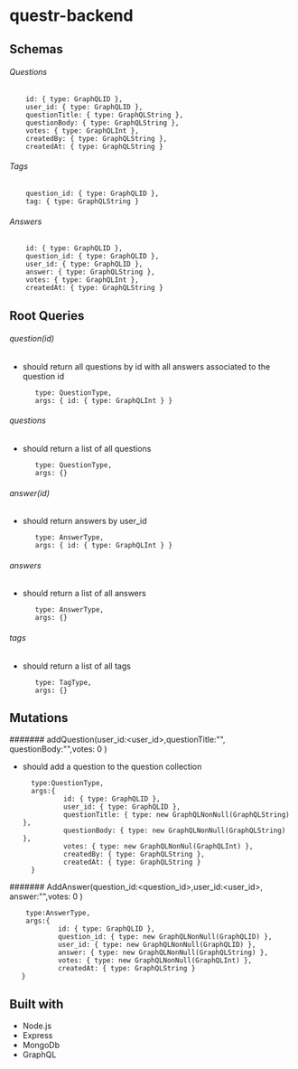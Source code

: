 # questr-backend


## Schemas

###### Questions
        id: { type: GraphQLID },
        user_id: { type: GraphQLID },
        questionTitle: { type: GraphQLString },
        questionBody: { type: GraphQLString },
        votes: { type: GraphQLInt },
        createdBy: { type: GraphQLString },
        createdAt: { type: GraphQLString }
        
###### Tags
        question_id: { type: GraphQLID },
        tag: { type: GraphQLString }

###### Answers
        id: { type: GraphQLID },
        question_id: { type: GraphQLID },
        user_id: { type: GraphQLID },
        answer: { type: GraphQLString },
        votes: { type: GraphQLInt },
        createdAt: { type: GraphQLString }


## Root Queries
       
###### question(id)

- should return all questions by id with all answers associated to the question id

         type: QuestionType,
         args: { id: { type: GraphQLInt } }
         
###### questions 

- should return a list of all questions

         type: QuestionType,
         args: {}
         
         
###### answer(id)

- should return answers by user_id
        
         type: AnswerType,
         args: { id: { type: GraphQLInt } }
         
###### answers

- should return a list of all answers

         type: AnswerType,
         args: {}


###### tags

- should return a list of all tags

         type: TagType,
         args: {}

## Mutations

####### addQuestion(user_id:<user_id>,questionTitle:"<questionTitle>", questionBody:"<questionBody>",votes: 0 )

- should add a question to the question collection

        type:QuestionType,
        args:{
                id: { type: GraphQLID },
                user_id: { type: GraphQLID },
                questionTitle: { type: new GraphQLNonNull(GraphQLString) },
                questionBody: { type: new GraphQLNonNull(GraphQLString) },
                votes: { type: new GraphQLNonNul(GraphQLInt) },
                createdBy: { type: GraphQLString },
                createdAt: { type: GraphQLString }
        }

####### AddAnswer(question_id:<question_id>,user_id:<user_id>, answer:"<answer>",votes: 0 )

        type:AnswerType,
        args:{
                id: { type: GraphQLID },
                question_id: { type: new GraphQLNonNull(GraphQLID) },
                user_id: { type: new GraphQLNonNull(GraphQLID) },
                answer: { type: new GraphQLNonNull(GraphQLString) },
                votes: { type: new GraphQLNonNull(GraphQLInt) },
                createdAt: { type: GraphQLString }
       }
       


## Built with

  - Node.js
  - Express
  - MongoDb
  - GraphQL

